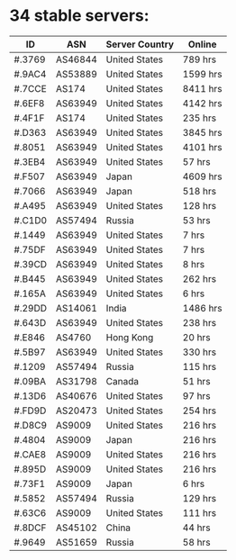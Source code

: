 # 34 stable servers:

| ID | ASN | Server Country | Online |
| ------ | ------ | ------ | ------ |
| #.3769 | AS46844 | United States | 789 hrs |
| #.9AC4 | AS53889 | United States | 1599 hrs |
| #.7CCE | AS174 | United States | 8411 hrs |
| #.6EF8 | AS63949 | United States | 4142 hrs |
| #.4F1F | AS174 | United States | 235 hrs |
| #.D363 | AS63949 | United States | 3845 hrs |
| #.8051 | AS63949 | United States | 4101 hrs |
| #.3EB4 | AS63949 | United States | 57 hrs |
| #.F507 | AS63949 | Japan | 4609 hrs |
| #.7066 | AS63949 | Japan | 518 hrs |
| #.A495 | AS63949 | United States | 128 hrs |
| #.C1D0 | AS57494 | Russia | 53 hrs |
| #.1449 | AS63949 | United States | 7 hrs |
| #.75DF | AS63949 | United States | 7 hrs |
| #.39CD | AS63949 | United States | 8 hrs |
| #.B445 | AS63949 | United States | 262 hrs |
| #.165A | AS63949 | United States | 6 hrs |
| #.29DD | AS14061 | India | 1486 hrs |
| #.643D | AS63949 | United States | 238 hrs |
| #.E846 | AS4760 | Hong Kong | 20 hrs |
| #.5B97 | AS63949 | United States | 330 hrs |
| #.1209 | AS57494 | Russia | 115 hrs |
| #.09BA | AS31798 | Canada | 51 hrs |
| #.13D6 | AS40676 | United States | 97 hrs |
| #.FD9D | AS20473 | United States | 254 hrs |
| #.D8C9 | AS9009 | United States | 216 hrs |
| #.4804 | AS9009 | Japan | 216 hrs |
| #.CAE8 | AS9009 | United States | 216 hrs |
| #.895D | AS9009 | United States | 216 hrs |
| #.73F1 | AS9009 | Japan | 6 hrs |
| #.5852 | AS57494 | Russia | 129 hrs |
| #.63C6 | AS9009 | United States | 111 hrs |
| #.8DCF | AS45102 | China | 44 hrs |
| #.9649 | AS51659 | Russia | 58 hrs |

